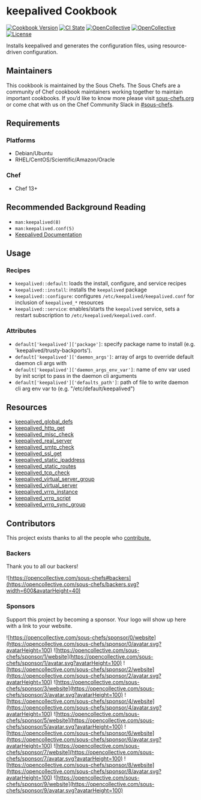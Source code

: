 # keepalived Cookbook

[![Cookbook Version](https://img.shields.io/cookbook/v/keepalived.svg)](https://supermarket.chef.io/cookbooks/keepalived)
[![CI State](https://github.com/sous-chefs/keepalived/workflows/ci/badge.svg)](https://github.com/sous-chefs/keepalived/actions?query=workflow%3Aci)
[![OpenCollective](https://opencollective.com/sous-chefs/backers/badge.svg)](#backers)
[![OpenCollective](https://opencollective.com/sous-chefs/sponsors/badge.svg)](#sponsors)
[![License](https://img.shields.io/badge/License-Apache%202.0-green.svg)](https://opensource.org/licenses/Apache-2.0)

Installs keepalived and generates the configuration files, using resource-driven configuration.

## Maintainers

This cookbook is maintained by the Sous Chefs. The Sous Chefs are a community of Chef cookbook maintainers working together to maintain important cookbooks. If you’d like to know more please visit [sous-chefs.org](https://sous-chefs.org/) or come chat with us on the Chef Community Slack in [#sous-chefs](https://chefcommunity.slack.com/messages/C2V7B88SF).

## Requirements

### Platforms

- Debian/Ubuntu
- RHEL/CentOS/Scientific/Amazon/Oracle

### Chef

- Chef 13+

## Recommended Background Reading

- `man:keepalived(8)`
- `man:keepalived.conf(5)`
- [Keepalived Documentation](https://github.com/acassen/keepalived/tree/master/doc)

## Usage

### Recipes

- `keepalived::default`: loads the install, configure, and service recipes
- `keepalived::install`: installs the `keepalived` package
- `keepalived::configure`: configures `/etc/keepalived/keepalived.conf` for inclusion of `keepalived_*` resources
- `keepalived::service`: enables/starts the `keepalived` service, sets a restart subscription to `/etc/keepalived/keepalived.conf`.

### Attributes

- `default['keepalived']['package']`: specify package name to install (e.g. 'keepalived/trusty-backports').
- `default['keepalived']['daemon_args']`: array of args to override default daemon cli args with
- `default['keepalived']['daemon_args_env_var']`: name of env var used by init script to pass in the daemon cli arguments
- `default['keepalived']['defaults_path']`: path of file to write daemon cli arg env var to (e.g. "/etc/default/keepalived")

## Resources

- [keepalived_global_defs](https://github.com/sous-chefs/keepalived/tree/master/documentation/keepalived_global_defs.md)
- [keepalived_http_get](https://github.com/sous-chefs/keepalived/tree/master/documentation/keepalived_http_get.md)
- [keepalived_misc_check](https://github.com/sous-chefs/keepalived/tree/master/documentation/keepalived_misc_check.md)
- [keepalived_real_server](https://github.com/sous-chefs/keepalived/tree/master/documentation/keepalived_real_server.md)
- [keepalived_smtp_check](https://github.com/sous-chefs/keepalived/tree/master/documentation/keepalived_smtp_check.md)
- [keepalived_ssl_get](https://github.com/sous-chefs/keepalived/tree/master/documentation/keepalived_ssl_get.md)
- [keepalived_static_ipaddress](https://github.com/sous-chefs/keepalived/tree/master/documentation/keepalived_static_ipaddress.md)
- [keepalived_static_routes](https://github.com/sous-chefs/keepalived/tree/master/documentation/keepalived_static_routes.md)
- [keepalived_tcp_check](https://github.com/sous-chefs/keepalived/tree/master/documentation/keepalived_tcp_check.md)
- [keepalived_virtual_server_group](https://github.com/sous-chefs/keepalived/tree/master/documentation/keepalived_virtual_server_group.md)
- [keepalived_virtual_server](https://github.com/sous-chefs/keepalived/tree/master/documentation/keepalived_virtual_server.md)
- [keepalived_vrrp_instance](https://github.com/sous-chefs/keepalived/tree/master/documentation/keepalived_vrrp_instance.md)
- [keepalived_vrrp_script](https://github.com/sous-chefs/keepalived/tree/master/documentation/keepalived_vrrp_script.md)
- [keepalived_vrrp_sync_group](https://github.com/sous-chefs/keepalived/tree/master/documentation/keepalived_vrrp_sync_group.md)

## Contributors

This project exists thanks to all the people who [contribute.](https://opencollective.com/sous-chefs/contributors.svg?width=890&button=false)

### Backers

Thank you to all our backers!

![https://opencollective.com/sous-chefs#backers](https://opencollective.com/sous-chefs/backers.svg?width=600&avatarHeight=40)

### Sponsors

Support this project by becoming a sponsor. Your logo will show up here with a link to your website.

![https://opencollective.com/sous-chefs/sponsor/0/website](https://opencollective.com/sous-chefs/sponsor/0/avatar.svg?avatarHeight=100)
![https://opencollective.com/sous-chefs/sponsor/1/website](https://opencollective.com/sous-chefs/sponsor/1/avatar.svg?avatarHeight=100)
![https://opencollective.com/sous-chefs/sponsor/2/website](https://opencollective.com/sous-chefs/sponsor/2/avatar.svg?avatarHeight=100)
![https://opencollective.com/sous-chefs/sponsor/3/website](https://opencollective.com/sous-chefs/sponsor/3/avatar.svg?avatarHeight=100)
![https://opencollective.com/sous-chefs/sponsor/4/website](https://opencollective.com/sous-chefs/sponsor/4/avatar.svg?avatarHeight=100)
![https://opencollective.com/sous-chefs/sponsor/5/website](https://opencollective.com/sous-chefs/sponsor/5/avatar.svg?avatarHeight=100)
![https://opencollective.com/sous-chefs/sponsor/6/website](https://opencollective.com/sous-chefs/sponsor/6/avatar.svg?avatarHeight=100)
![https://opencollective.com/sous-chefs/sponsor/7/website](https://opencollective.com/sous-chefs/sponsor/7/avatar.svg?avatarHeight=100)
![https://opencollective.com/sous-chefs/sponsor/8/website](https://opencollective.com/sous-chefs/sponsor/8/avatar.svg?avatarHeight=100)
![https://opencollective.com/sous-chefs/sponsor/9/website](https://opencollective.com/sous-chefs/sponsor/9/avatar.svg?avatarHeight=100)
